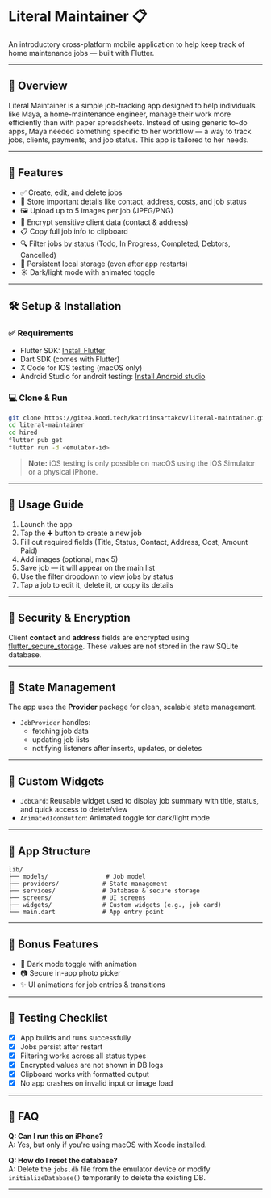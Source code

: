 
# Literal Maintainer 📋

An introductory cross-platform mobile application to help keep track of home maintenance jobs — built with Flutter.

---

## 📖 Overview

Literal Maintainer is a simple job-tracking app designed to help individuals like Maya, a home-maintenance engineer, manage their work more efficiently than with paper spreadsheets. Instead of using generic to-do apps, Maya needed something specific to her workflow — a way to track jobs, clients, payments, and job status. This app is tailored to her needs.

---

## 🚀 Features

- ✅ Create, edit, and delete jobs
- 🧾 Store important details like contact, address, costs, and job status
- 🖼 Upload up to 5 images per job (JPEG/PNG)
- 🔐 Encrypt sensitive client data (contact & address)
- 📋 Copy full job info to clipboard
- 🔍 Filter jobs by status (Todo, In Progress, Completed, Debtors, Cancelled)
- 💾 Persistent local storage (even after app restarts)
- ☀️ Dark/light mode with animated toggle

---

## 🛠 Setup & Installation

### ✅ Requirements

- Flutter SDK: [Install Flutter](https://docs.flutter.dev/get-started/install)
- Dart SDK (comes with Flutter)
- X Code for IOS testing (macOS only)
- Android Studio for androit testing: [Install Android studio](https://developer.android.com/studio)

### 💻 Clone & Run

```bash
git clone https://gitea.kood.tech/katriinsartakov/literal-maintainer.git
cd literal-maintainer
cd hired
flutter pub get
flutter run -d <emulator-id>
```

> **Note:** iOS testing is only possible on macOS using the iOS Simulator or a physical iPhone.

---

## 📱 Usage Guide

1. Launch the app
2. Tap the ➕ button to create a new job
3. Fill out required fields (Title, Status, Contact, Address, Cost, Amount Paid)
4. Add images (optional, max 5)
5. Save job — it will appear on the main list
6. Use the filter dropdown to view jobs by status
7. Tap a job to edit it, delete it, or copy its details

---

## 🔐 Security & Encryption

Client **contact** and **address** fields are encrypted using [flutter_secure_storage](https://pub.dev/packages/flutter_secure_storage). These values are not stored in the raw SQLite database.

---

## 🧠 State Management

The app uses the **Provider** package for clean, scalable state management.

- `JobProvider` handles:
  - fetching job data
  - updating job lists
  - notifying listeners after inserts, updates, or deletes

---

## 🧩 Custom Widgets

- `JobCard`: Reusable widget used to display job summary with title, status, and quick access to delete/view
- `AnimatedIconButton`: Animated toggle for dark/light mode

---

## 📁 App Structure

```
lib/
├── models/                # Job model
├── providers/            # State management
├── services/             # Database & secure storage
├── screens/              # UI screens
├── widgets/              # Custom widgets (e.g., job card)
└── main.dart             # App entry point
```

---

## 🌟 Bonus Features

- 🎨 Dark mode toggle with animation
- 📷 Secure in-app photo picker
- ✨ UI animations for job entries & transitions

---

## 🧪 Testing Checklist

- [x] App builds and runs successfully
- [x] Jobs persist after restart
- [x] Filtering works across all status types
- [x] Encrypted values are not shown in DB logs
- [x] Clipboard works with formatted output
- [x] No app crashes on invalid input or image load

---

## 🙋 FAQ

**Q: Can I run this on iPhone?**  
A: Yes, but only if you're using macOS with Xcode installed.

**Q: How do I reset the database?**  
A: Delete the `jobs.db` file from the emulator device or modify `initializeDatabase()` temporarily to delete the existing DB.

---